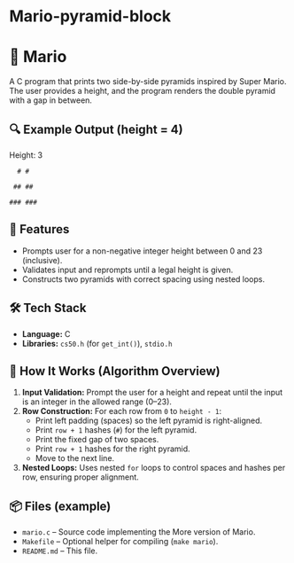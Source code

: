 # Mario-pyramid-block

# 🧱 Mario 

A C program that prints two side-by-side pyramids inspired by Super Mario. The user provides a height, and the program renders the double pyramid with a gap in between.

## 🔍 Example Output (height = 4)
Height: 3

      # # 
      
     ## ##
     
    ### ###

## 🚀 Features
- Prompts user for a non-negative integer height between 0 and 23 (inclusive).
- Validates input and reprompts until a legal height is given.
- Constructs two pyramids with correct spacing using nested loops.

## 🛠 Tech Stack
- **Language:** C  
- **Libraries:** `cs50.h` (for `get_int()`), `stdio.h`

## 🧠 How It Works (Algorithm Overview)
1. **Input Validation:** Prompt the user for a height and repeat until the input is an integer in the allowed range (0–23).
2. **Row Construction:** For each row from `0` to `height - 1`:
   - Print left padding (spaces) so the left pyramid is right-aligned.
   - Print `row + 1` hashes (`#`) for the left pyramid.
   - Print the fixed gap of two spaces.
   - Print `row + 1` hashes for the right pyramid.
   - Move to the next line.
3. **Nested Loops:** Uses nested `for` loops to control spaces and hashes per row, ensuring proper alignment.

## 📦 Files (example)
- `mario.c` – Source code implementing the More version of Mario.
- `Makefile` – Optional helper for compiling (`make mario`).
- `README.md` – This file.

